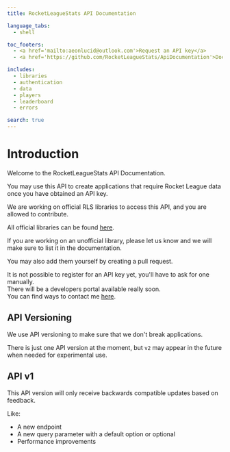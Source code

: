 ```yaml
---
title: RocketLeagueStats API Documentation

language_tabs:
  - shell

toc_footers:
  - <a href='mailto:aeonlucid@outlook.com'>Request an API key</a>
  - <a href='https://github.com/RocketLeagueStats/ApiDocumentation'>Documentation Source</a>

includes:
  - libraries
  - authentication
  - data
  - players
  - leaderboard
  - errors

search: true
---
```


# Introduction

Welcome to the RocketLeagueStats API Documentation.

You may use this API to create applications that require Rocket League data once you have obtained an API key.

We are working on official RLS libraries to access this API, and you are allowed to contribute.

All official libraries can be found [here](#libraries).

If you are working on an unofficial library, please let us know and we will make sure to list it in the documentation.

You may also add them yourself by creating a pull request.

<aside class="notice">
It is not possible to register for an API key yet, you'll have to ask for one manually.<br>
There will be a developers portal available really soon.<br>
You can find ways to contact me <a href='https://rocketleaguestats.com/contact'>here</a>.
</aside>

## API Versioning

We use API versioning to make sure that we don't break applications.

There is just one API version at the moment, but `v2` may appear in the future when needed for experimental use.

## API v1

This API version will only receive backwards compatible updates based on feedback.

Like:

  * A new endpoint
  * A new query parameter with a default option or optional
  * Performance improvements
